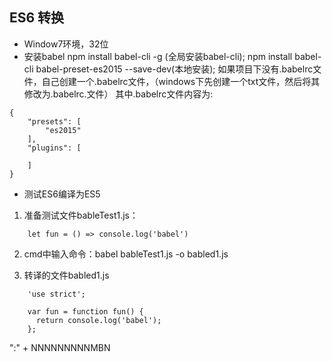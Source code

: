 
## ES6 转换
* Window7环境，32位
* 安装babel
npm install babel-cli -g (全局安装babel-cli);
npm
install babel-cli babel-preset-es2015 --save-dev(本地安装);
如果项目下没有.babelrc文件，自己创建一个.babelrc文件，（windows下先创建一个txt文件，然后将其修改为.babelrc.文件）
其中.babelrc文件内容为:

```
{
    "presets": [
        "es2015"
    ],
    "plugins": [

    ]
}
```
* 测试ES6编译为ES5
1. 准备测试文件bableTest1.js：
```
	let fun = () => console.log('babel')
```

2. cmd中输入命令：babel bableTest1.js -o babled1.js

3. 转译的文件babled1.js
```
	'use strict';

	var fun = function fun() {
	  return console.log('babel');
	};
```





":" + NNNNNNNNNMBN 